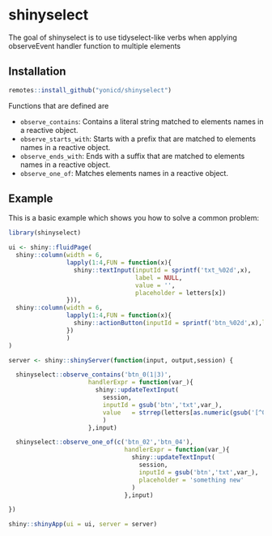 # shinyselect

<!-- badges: start -->
<!-- badges: end -->

The goal of shinyselect is to use tidyselect-like verbs when applying observeEvent handler function to multiple elements

## Installation

``` r
remotes::install_github("yonicd/shinyselect")
```

Functions that are defined are 

  - `observe_contains`: Contains a literal string matched to elements names in a reactive object.
  - `observe_starts_with`: Starts with a prefix that are matched to elements names in a reactive object.
  - `observe_ends_with`: Ends with a suffix that are matched to elements names in a reactive object.
  - `observe_one_of`: Matches elements names in a reactive object.

## Example

This is a basic example which shows you how to solve a common problem:

``` r
library(shinyselect)

ui <- shiny::fluidPage(
  shiny::column(width = 6,
                lapply(1:4,FUN = function(x){
                  shiny::textInput(inputId = sprintf('txt_%02d',x),
                                   label = NULL,
                                   value = '',
                                   placeholder = letters[x])
                })),
  shiny::column(width = 6,
                lapply(1:4,FUN = function(x){
                  shiny::actionButton(inputId = sprintf('btn_%02d',x),label = 'update')
                })
                )
)

server <- shiny::shinyServer(function(input, output,session) {

  shinyselect::observe_contains('btn_0(1|3)',
                      handlerExpr = function(var_){
                        shiny::updateTextInput(
                          session,
                          inputId = gsub('btn','txt',var_),
                          value   = strrep(letters[as.numeric(gsub('[^0-9]','',var_))],3)
                          )
                      },input)

  shinyselect::observe_one_of(c('btn_02','btn_04'),
                                handlerExpr = function(var_){
                                  shiny::updateTextInput(
                                    session,
                                    inputId = gsub('btn','txt',var_),
                                    placeholder = 'something new'
                                  )
                                },input)

})

shiny::shinyApp(ui = ui, server = server)


```

